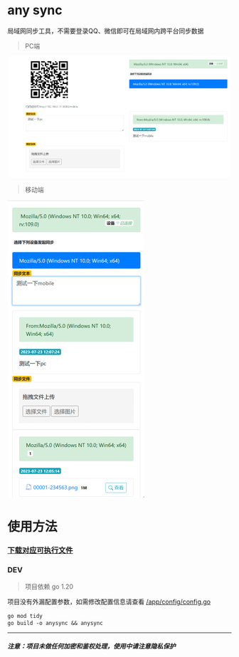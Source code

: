 # any sync

局域网同步工具，不需要登录QQ、微信即可在局域网内跨平台同步数据

> PC端

![screen](/doc/pc.png)

> 移动端

![screen](/doc/phone.png)


# 使用方法

### [下载对应可执行文件](https://github.com/easyhutu/any-sync/releases)

### DEV

> 项目依赖 go 1.20

项目没有外漏配置参数，如需修改配置信息请查看 [/app/config/config.go](/app/config/config.go)


```shell
go mod tidy
go build -o anysync && anysync
```

***
#### *注意：项目未做任何加密和鉴权处理，使用中请注意隐私保护*